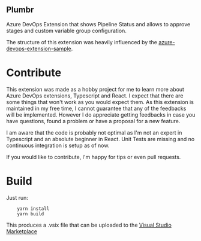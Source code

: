 ## Plumbr
Azure DevOps Extension that shows Pipeline Status and allows to approve stages and custom variable group configuration.

The structure of this extension was heavily influenced by the [azure-devops-extension-sample](https://github.com/microsoft/azure-devops-extension-sample).

# Contribute
This extension was made as a hobby project for me to learn more about Azure DevOps extensions, Typescript and React. I expect that there are some things that won't work as you would expect them. As this extension is maintained in my free time, I cannot guarantee that any of the feedbacks will be implemented. However I do appreciate getting feedbacks in case you have questions, found a problem or have a proposal for a new feature.

I am aware that the code is probably not optimal as I'm not an expert in Typescript and an absolute beginner in React.
Unit Tests are missing and no continuous integration is setup as of now.

If you would like to contribute, I'm happy for tips or even pull requests.

# Build
Just run:

```
    yarn install
    yarn build
```

This produces a .vsix file that can be uploaded to the [Visual Studio Marketplace](https://marketplace.visualstudio.com/azuredevops)

